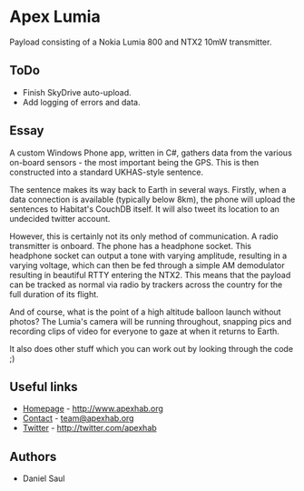 Apex Lumia
==========

Payload consisting of a Nokia Lumia 800 and NTX2 10mW transmitter.

## ToDo
* Finish SkyDrive auto-upload.
* Add logging of errors and data.

## Essay

A custom Windows Phone app, written in C#, gathers data from the various on-board sensors - the most important being the GPS. This is then constructed into a standard UKHAS-style sentence.

The sentence makes its way back to Earth in several ways. Firstly, when a data connection is available (typically below 8km), the phone will upload the sentences to Habitat's CouchDB itself. It will also tweet its location to an undecided twitter account.

However, this is certainly not its only method of communication. A radio transmitter is onboard. The phone has a headphone socket. This headphone socket can output a tone with varying amplitude, resulting in a varying voltage, which can then be fed through a simple AM demodulator resulting in beautiful RTTY entering the NTX2. This means that the payload can be tracked as normal via radio by trackers across the country for the full duration of its flight.

And of course, what is the point of a high altitude balloon launch without photos? The Lumia's camera will be running throughout, snapping pics and recording clips of video for everyone to gaze at when it returns to Earth.

It also does other stuff which you can work out by looking through the code ;)

## Useful links

* [Homepage](http://www.apexhab.org) - http://www.apexhab.org
* [Contact](mailto:team@apexhab.org) - team@apexhab.org
* [Twitter](http://twitter.com/apexhab) - http://twitter.com/apexhab

## Authors
* Daniel Saul
